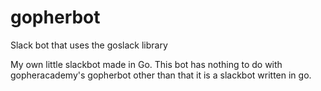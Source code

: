gopherbot
=========

Slack bot that uses the goslack library

My own little slackbot made in Go. This bot has nothing to do with gopheracademy's gopherbot other than that it is a slackbot written in go.
